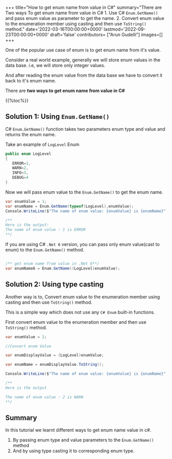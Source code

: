 
+++
title="How to get enum name from value in C#"
summary="There are Two ways To get enum name from value in C# 1. Use C# `Enum.GetName()` and pass enum value as parameter to get the name. 2. Convert enum value to the enumeration member using casting and then use `ToString()` method."
date='2022-03-16T00:00:00+0000'
lastmod='2022-09-23T00:00:00+0000'
draft='false'
contributors= ["Arun Gudelli"]
images=[]
+++


One of the popular use case of enum is to get enum name from it's value.

Consider a real world example, generally we will store enum values in the data base. i.e, we will store only integer values. 

And after reading the enum value from the data base we have to convert it back to it's enum name.

There are **two ways to get enum name from value in C#** 

{{%toc%}}

## Solution 1: Using `Enum.GetName()`

C# `Enum.GetName()` function takes two parameters enum type and value and returns the enum name.

Take an example of `LogLevel` Enum

```csharp
public enum LogLevel
{
   ERROR=1, 
   WARN=2, 
   INFO=3, 
   DEBUG=4
}
```

Now we will pass enum value to the `Enum.GetName()` to get the enum name. 

```csharp
var enumValue = 1;
var enumName = Enum.GetName(typeof(LogLevel),enumValue);
Console.WriteLine($"The name of enum value: {enumValue} is {enumName}");

/**
Here is the output:
The name of enum value : 1 is ERROR
**/
```

If you are using C# `.Net 6` version, you can pass only enum value(cast to enum) to the `Enum.GetName()` method.

```csharp

/** get enum name from value in .Net 6**/
var enumName6 = Enum.GetName((LogLevel)enumValue);
```

## Solution 2: Using type casting

Another way is to, Convert enum value to the enumeration member using casting and then use `ToString()` method.

This is a simple way which does not use any `C# Enum` built-in functions.

First convert enum value to the enumeration member and then use `ToString()` method.

```csharp
var enumValue = 2;

//Convert enum Value

var enumDisplayValue = (LogLevel)enumValue;

var enumName = enumDisplayValue.ToString();

Console.WriteLine($"The name of enum value: {enumValue} is {enumName}");

/**
Here is the output

The name of enum value : 2 is WARN
**/
```

## Summary

In this tutorial we learnt different ways to get enum name value in c#. 

1. By passing enum type and value parameters to the `Enum.GetName()` method
2. And by using type casting it to corresponding enum type. 
